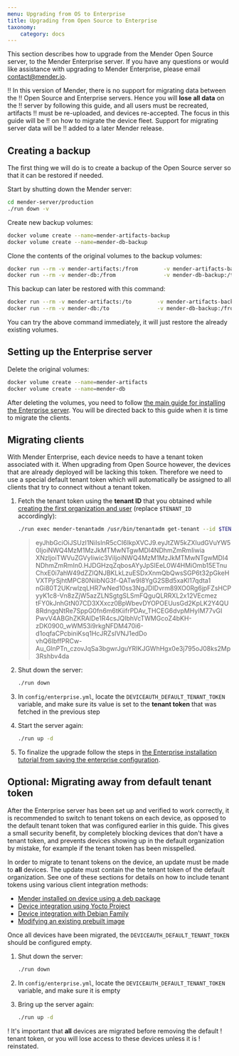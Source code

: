 ```yaml
---
menu: Upgrading from OS to Enterprise
title: Upgrading from Open Source to Enterprise
taxonomy:
    category: docs
---
```

<!-- "Upgrading from Open Source to Enterprise" is slightly too big to fit in
    the navigation menu, hence the two titles above. -->

<!-- AUTOMATION: execute=if [ "$TEST_ENTERPRISE" != 1 ]; then echo "TEST_ENTERPRISE must be set to 1!"; exit 1; fi -->

<!-- Cleanup code -->
<!-- AUTOMATION: execute=ORIG_DIR=$PWD; function cleanup() { set +e; cd $ORIG_DIR/mender-server/production; ./run down -v; docker volume rm mender-artifacts mender-db mender-artifacts-backup mender-db-backup; cd $ORIG_DIR; rm -rf mender-server; } -->
<!-- AUTOMATION: execute=trap cleanup EXIT -->

<!-- Basically a repeat of Open Source setup from Production Installation guide -->
<!-- AUTOVERSION: "git clone -b %"/integration -->
<!-- AUTOMATION: execute=git clone -b 2.4.0b1 https://github.com/mendersoftware/integration mender-server -->
<!-- AUTOMATION: execute=cd mender-server -->
<!-- AUTOMATION: execute=git checkout -b my-production-setup -->
<!-- AUTOMATION: execute=cd production -->
<!-- AUTOMATION: execute=cp config/prod.yml.template config/prod.yml -->
<!-- AUTOMATION: execute=sed -i.bak '0,/set-my-alias-here.com/s/set-my-alias-here.com/s3.docker.mender.io/' config/prod.yml -->
<!-- AUTOMATION: execute=sed -i.bak 's|DEPLOYMENTS_AWS_URI:.*|DEPLOYMENTS_AWS_URI: https://s3.docker.mender.io:9000|' config/prod.yml -->
<!-- AUTOMATION: execute=CERT_API_CN=s3.docker.mender.io CERT_STORAGE_CN=s3.docker.mender.io ../keygen -->
<!-- AUTOMATION: execute=docker volume create --name=mender-artifacts -->
<!-- AUTOMATION: execute=docker volume create --name=mender-db -->
<!-- AUTOMATION: execute=docker volume inspect --format '{{.Mountpoint}}' mender-artifacts -->
<!-- AUTOMATION: execute=sed -i.bak 's/MINIO_ACCESS_KEY:.*/MINIO_ACCESS_KEY: Q3AM3UQ867SPQQA43P2F/' config/prod.yml -->
<!-- AUTOMATION: execute=sed -i.bak 's/MINIO_SECRET_KEY:.*/MINIO_SECRET_KEY: abcssadasdssado798dsfjhkksd/' config/prod.yml -->
<!-- AUTOMATION: execute=sed -i.bak 's/DEPLOYMENTS_AWS_AUTH_KEY:.*/DEPLOYMENTS_AWS_AUTH_KEY: Q3AM3UQ867SPQQA43P2F/' config/prod.yml -->
<!-- AUTOMATION: execute=sed -i.bak 's/DEPLOYMENTS_AWS_AUTH_SECRET:.*/DEPLOYMENTS_AWS_AUTH_SECRET: abcssadasdssado798dsfjhkksd/' config/prod.yml -->
<!-- AUTOMATION: execute=./run up -d -->

This section describes how to upgrade from the Mender Open Source server, to the
Mender Enterprise server. If you have any questions or would like assistance
with upgrading to Mender Enterprise, please email
[contact@mender.io](mailto:contact@mender.io).

!! In this version of Mender, there is no support for migrating data between the
!! Open Source and Enterprise servers. Hence you will **lose all data** on the
!! server by following this guide, and all users must be recreated, artifacts
!! must be re-uploaded, and devices re-accepted. The focus in this guide will be
!! on how to migrate the device fleet. Support for migrating server data will be
!! added to a later Mender release.

## Creating a backup

The first thing we will do is to create a backup of the Open Source server so
that it can be restored if needed.

Start by shutting down the Mender server:

<!-- AUTOMATION: execute=cd $ORIG_DIR -->

```bash
cd mender-server/production
./run down -v
```

Create new backup volumes:

```bash
docker volume create --name=mender-artifacts-backup
docker volume create --name=mender-db-backup
```

Clone the contents of the original volumes to the backup volumes:

```bash
docker run --rm -v mender-artifacts:/from        -v mender-artifacts-backup:/to        alpine cp -a /from /to
docker run --rm -v mender-db:/from               -v mender-db-backup:/to               alpine cp -a /from /to
```

This backup can later be restored with this command:

```bash
docker run --rm -v mender-artifacts:/to        -v mender-artifacts-backup:/from        alpine cp -a /from /to
docker run --rm -v mender-db:/to               -v mender-db-backup:/from               alpine cp -a /from /to
```

You can try the above command immediately, it will just restore the already
existing volumes.

## Setting up the Enterprise server

Delete the original volumes:

```bash
docker volume create --name=mender-artifacts
docker volume create --name=mender-db
```

After deleting the volumes, you need to follow [the main guide for installing
the Enterprise server](..#enterprise). You will be directed back to this guide
when it is time to migrate the clients.

<!-- AUTOMATION: execute=cp config/enterprise.yml.template config/enterprise.yml -->
<!-- AUTOMATION: execute=./run up -d -->
<!-- AUTOMATION: execute=sleep 30 -->


## Migrating clients

With Mender Enterprise, each device needs to have a tenant token associated with
it. When upgrading from Open Source however, the devices that are already
deployed will be lacking this token. Therefore we need to use a special default
tenant token which will automatically be assigned to all clients that try to
connect without a tenant token.

1. Fetch the tenant token using the **tenant ID** that you obtained while
   [creating the first organization and
   user](..#creating-the-first-organization-and-user) (replace `$TENANT_ID`
   accordingly):

   <!-- AUTOMATION: execute=TENANT_ID=$( ( ./run exec mender-tenantadm /usr/bin/tenantadm create-org --name=MyOrganization --username=myusername@host.com --password=mysecretpassword ) | tr -d '\r' ) -->
   <!-- AUTOMATION: execute=sleep 10 -->

   <!-- Trick to capture the output. The `tr` is because Go prints with Windows
   line endings for whatever reason. -->
   <!-- AUTOMATION: execute=TENANT_TOKEN=$( ( -->
   ```bash
   ./run exec mender-tenantadm /usr/bin/tenantadm get-tenant --id $TENANT_ID | jq -r .tenant_token
   ```
   <!-- AUTOMATION: execute=) | tr -d '\r' ) -->

   > eyJhbGciOiJSUzI1NiIsInR5cCI6IkpXVCJ9.eyJtZW5kZXIudGVuYW50IjoiNWQ4MzM1MzJkMTMwNTgwMDI4NDhmZmRmIiwia<br>
   XNzIjoiTWVuZGVyIiwic3ViIjoiNWQ4MzM1MzJkMTMwNTgwMDI4NDhmZmRmIn0.HJDGHzqZqbosAYyJpSIEeL0W4HMiOmb15ETnu<br>
   ChxE0i7ahW49dZZlQNJBKLkLzuESDxXnmQbQwsSGP6t32pGkeHVXTPjrSjhtMPC80NiibNG3f-QATw9I8YgG2SBd5xaKl17qdta1<br>
   nGi80T2UKrwlzqLHR7wNed10ss3NgJDIDvrm89XO0Rg6jpFZsHCPyyK1c8-Vn8zZjW5azZLNSgtgSLSmFQguQLRRXL2x12VEcmez<br>
   tFY0kJnhGtN07CD3XXxcz0BpWbevDYOPOEUusGd2KpLK2Y4QU8RdngqNtRe7SppG0fn6m6tKiifrPDAv_THCEG6dvpMHyIM77vGI<br>
   PwvV4ABGhZKRAlDe1R4csJQIbhVcTWMGcoZ4bKH-zDK0900_wWM53i9rkgNFDM470i6-d1oqfaCPcbiniKsq1HcJRZsIVNJ1edDo<br>
   vhQ6IbffPRCw-Au_GlnPTn_czovJqSa3bgwrJguYRIKJGWhHgx0e3j795oJ08ks2Mp3Rshbv4da

2. Shut down the server:
   ```bash
   ./run down
   ```

3. In `config/enterprise.yml`, locate the `DEVICEAUTH_DEFAULT_TENANT_TOKEN`
   variable, and make sure its value is set to the **tenant token** that was
   fetched in the previous step

   <!-- AUTOMATION: execute=sed -i.bak -e "s;DEVICEAUTH_DEFAULT_TENANT_TOKEN:;DEVICEAUTH_DEFAULT_TENANT_TOKEN: $TENANT_TOKEN;" config/enterprise.yml -->

4. Start the server again:
   ```bash
   ./run up -d
   ```

5. To finalize the upgrade follow the steps in [the Enterprise installation
   tutorial from saving the enterprise
   configuration](..#saving-the-enterprise-configuration).

<!-- Verification -->

<!--AUTOMATION: test=for ((n=0;n<5;n++)); do sleep 3 && test "$(docker ps | grep menderproduction | grep -c -i 'up')" = 13 || ( echo "some containers are not 'Up'" && docker ps && ./run images && ./run logs && exit 1 ); done -->
<!--AUTOMATION: test=./run restart -->
<!--AUTOMATION: test=for ((n=0;n<5;n++)); do sleep 3 && test "$(docker ps | grep menderproduction | grep -c -i 'up')" = 13 || ( echo "some containers are not 'Up'" && docker ps && ./run images && ./run logs && exit 1 ); done -->
<!--AUTOMATION: test=docker ps | grep menderproduction | grep "0.0.0.0:443" -->
<!--AUTOMATION: test=docker ps | grep menderproduction | grep "0.0.0.0:9000" -->


## Optional: Migrating away from default tenant token

After the Enterprise server has been set up and verified to work correctly, it
is recommended to switch to tenant tokens on each device, as opposed to the
default tenant token that was configured earlier in this guide. This gives a
small security benefit, by completely blocking devices that don't have a tenant
token, and prevents devices showing up in the default organization by mistake,
for example if the tenant token has been misspelled.

In order to migrate to tenant tokens on the device, an update must be made to
**all** devices. The update must contain the the tenant token of the default
organization. See one of these sections for details on how to include tenant
tokens using various client integration methods:

* [Mender installed on device using a deb
  package](../../../client-configuration/installing#configuration-for-hosted-mender-server)
* [Device integration using Yocto
  Project](../../../artifacts/yocto-project/variables#mender_tenant_token)
* [Device integration with Debian
  Family](../../../artifacts/debian-family#convert-a-raw-disk-image)
* [Modifying an existing prebuilt
  image](../../../artifacts/modifying-a-mender-artifact#changing-the-mender-server)

Once all devices have been migrated, the `DEVICEAUTH_DEFAULT_TENANT_TOKEN`
should be configured empty.

<!-- AUTOMATION: ignore="We're not testing this part currently" -->
1. Shut down the server:
   ```bash
   ./run down
   ```

2. In `config/enterprise.yml`, locate the `DEVICEAUTH_DEFAULT_TENANT_TOKEN`
   variable, and make sure it is empty

<!-- AUTOMATION: ignore="We're not testing this part currently" -->
3. Bring up the server again:
   ```bash
   ./run up -d
   ```

! It's important that **all** devices are migrated before removing the default
! tenant token, or you will lose access to these devices unless it is
! reinstated.
